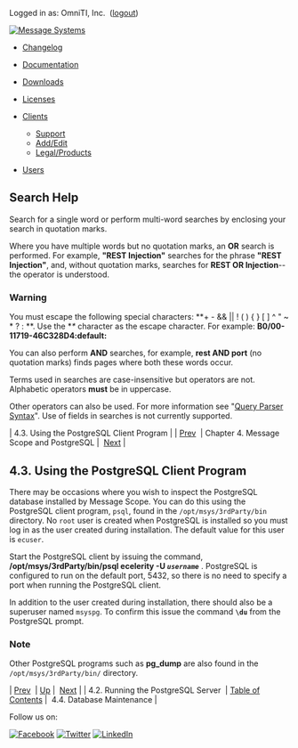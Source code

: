 Logged in as: OmniTI, Inc.  ([logout](https://support.messagesystems.com/logout.php))

[![Message Systems](https://support.messagesystems.com/images/ms-white205.png)](https://support.messagesystems.com/start.php) 

*   [Changelog](https://support.messagesystems.com/start.php?show=changelog)
*   [Documentation](https://support.messagesystems.com/docs/)
*   [Downloads](https://support.messagesystems.com/start.php)

*   [Licenses](https://support.messagesystems.com/license_summary.php)
*   <a href="">Clients</a>
    *   [Support](https://support.messagesystems.com/cs.php)
    *   [Add/Edit](https://support.messagesystems.com/edit_client.php)
    *   [Legal/Products](https://support.messagesystems.com/edit_products.php)
*   [Users](https://support.messagesystems.com/edit_customer.php)

## Search Help

Search for a single word or perform multi-word searches by enclosing your search in quotation marks.

Where you have multiple words but no quotation marks, an **OR** search is performed. For example, **"REST Injection"** searches for the phrase **"REST Injection"**, and, without quotation marks, searches for **REST OR Injection**--the operator is understood.

### Warning

You must escape the following special characters: **+ - && || ! ( ) { } [ ] ^ " ~ * ? : \**. Use the **\** character as the escape character. For example: **B0/00-11719-46C328D4\:default\:**

You can also perform **AND** searches, for example, **rest AND port** (no quotation marks) finds pages where both these words occur.

Terms used in searches are case-insensitive but operators are not. Alphabetic operators **must** be in uppercase.

Other operators can also be used. For more information see "[Query Parser Syntax](https://lucene.apache.org/core/old_versioned_docs/versions/3_0_0/queryparsersyntax.html)". Use of fields in searches is not currently supported.

| 4.3. Using the PostgreSQL Client Program |
| [Prev](msc.postgres.server.php)  | Chapter 4. Message Scope and PostgreSQL |  [Next](msc.postgres.maintenance.php) |

## 4.3. Using the PostgreSQL Client Program

There may be occasions where you wish to inspect the PostgreSQL database installed by Message Scope. You can do this using the PostgreSQL client program, `psql`, found in the `/opt/msys/3rdParty/bin` directory. No `root` user is created when PostgreSQL is installed so you must log in as the user created during installation. The default value for this user is `ecuser`.

Start the PostgreSQL client by issuing the command, **/opt/msys/3rdParty/bin/psql ecelerity -U *`username`***                          . PostgreSQL is configured to run on the default port, 5432, so there is no need to specify a port when running the PostgreSQL client.

In addition to the user created during installation, there should also be a superuser named `msyspg`. To confirm this issue the command **`\du`** from the PostgreSQL prompt.

### Note

Other PostgreSQL programs such as **pg_dump** are also found in the `/opt/msys/3rdParty/bin/` directory.

| [Prev](msc.postgres.server.php)  | [Up](msc.postgresql.php) |  [Next](msc.postgres.maintenance.php) |
| 4.2. Running the PostgreSQL Server  | [Table of Contents](index.php) |  4.4. Database Maintenance |

Follow us on:

[![Facebook](https://support.messagesystems.com/images/icon-facebook.png)](http://www.facebook.com/messagesystems) [![Twitter](https://support.messagesystems.com/images/icon-twitter.png)](http://twitter.com/#!/MessageSystems) [![LinkedIn](https://support.messagesystems.com/images/icon-linkedin.png)](http://www.linkedin.com/company/message-systems)